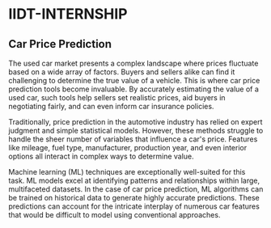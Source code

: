 # IIDT-INTERNSHIP
 ## Car Price Prediction
The used car market presents a complex landscape where prices fluctuate based on a
wide array of factors. Buyers and sellers alike can find it challenging to determine
the true value of a vehicle. This is where car price prediction tools become
invaluable. By accurately estimating the value of a used car, such tools help sellers
set realistic prices, aid buyers in negotiating fairly, and can even inform car insurance
policies.

Traditionally, price prediction in the automotive industry has relied on expert
judgment and simple statistical models. However, these methods struggle to handle
the sheer number of variables that influence a car's price. Features like mileage, fuel
type, manufacturer, production year, and even interior options all interact in complex
ways to determine value.

Machine learning (ML) techniques are exceptionally well-suited for this task. ML
models excel at identifying patterns and relationships within large, multifaceted
datasets. In the case of car price prediction, ML algorithms can be trained on
historical data to generate highly accurate predictions. These predictions can account
for the intricate interplay of numerous car features that would be difficult to model
using conventional approaches.
